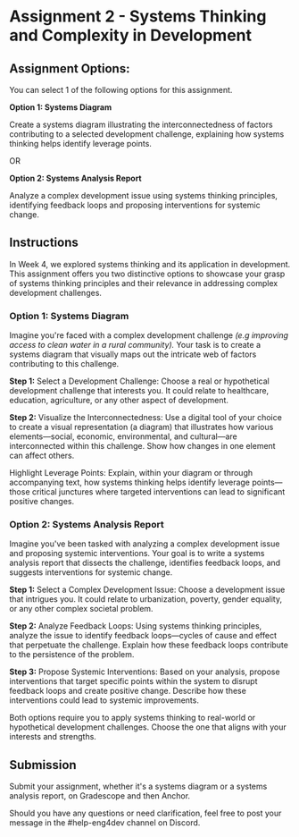 # Assignment 2 - Systems Thinking and Complexity in Development

## Assignment Options:

You can select 1 of the following options for this assignment.

**Option 1: Systems Diagram**

Create a systems diagram illustrating the interconnectedness of factors contributing to a selected development challenge, explaining how systems thinking helps identify leverage points.

OR

**Option 2: Systems Analysis Report**

Analyze a complex development issue using systems thinking principles, identifying feedback loops and proposing interventions for systemic change.

## **Instructions**

In Week 4, we explored systems thinking and its application in development. This assignment offers you two distinctive options to showcase your grasp of systems thinking principles and their relevance in addressing complex development challenges.

### **Option 1: Systems Diagram**

Imagine you're faced with a complex development challenge *(e.g improving access to clean water in a rural community).* Your task is to create a systems diagram that visually maps out the intricate web of factors contributing to this challenge.

**Step 1:** Select a Development Challenge: Choose a real or hypothetical development challenge that interests you. It could relate to healthcare, education, agriculture, or any other aspect of development.

**Step 2:** Visualize the Interconnectedness: Use a digital tool of your choice to create a visual representation (a diagram) that illustrates how various elements—social, economic, environmental, and cultural—are interconnected within this challenge. Show how changes in one element can affect others.

Highlight Leverage Points: Explain, within your diagram or through accompanying text, how systems thinking helps identify leverage points—those critical junctures where targeted interventions can lead to significant positive changes.

### Option 2: Systems Analysis Report

Imagine you've been tasked with analyzing a complex development issue and proposing systemic interventions. Your goal is to write a systems analysis report that dissects the challenge, identifies feedback loops, and suggests interventions for systemic change.

**Step 1:** Select a Complex Development Issue: Choose a development issue that intrigues you. It could relate to urbanization, poverty, gender equality, or any other complex societal problem.

**Step 2:** Analyze Feedback Loops: Using systems thinking principles, analyze the issue to identify feedback loops—cycles of cause and effect that perpetuate the challenge. Explain how these feedback loops contribute to the persistence of the problem.

**Step 3:** Propose Systemic Interventions: Based on your analysis, propose interventions that target specific points within the system to disrupt feedback loops and create positive change. Describe how these interventions could lead to systemic improvements.

Both options require you to apply systems thinking to real-world or hypothetical development challenges. Choose the one that aligns with your interests and strengths.

## Submission

Submit your assignment, whether it's a systems diagram or a systems analysis report, on Gradescope and then Anchor.

Should you have any questions or need clarification, feel free to post your message in the #help-eng4dev channel on Discord.
